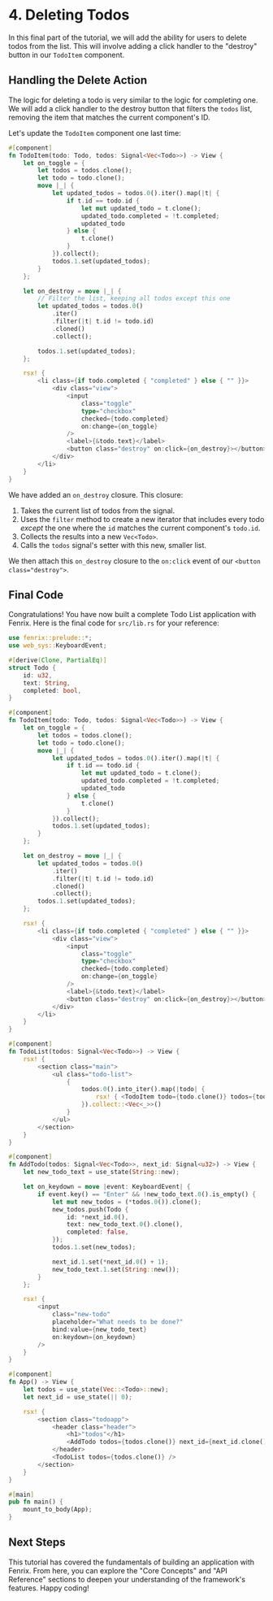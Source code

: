 # 4. Deleting Todos

In this final part of the tutorial, we will add the ability for users to delete todos from the list. This will involve adding a click handler to the "destroy" button in our `TodoItem` component.

## Handling the Delete Action

The logic for deleting a todo is very similar to the logic for completing one. We will add a click handler to the destroy button that filters the `todos` list, removing the item that matches the current component's ID.

Let's update the `TodoItem` component one last time:

```rust
#[component]
fn TodoItem(todo: Todo, todos: Signal<Vec<Todo>>) -> View {
    let on_toggle = {
        let todos = todos.clone();
        let todo = todo.clone();
        move |_| {
            let updated_todos = todos.0().iter().map(|t| {
                if t.id == todo.id {
                    let mut updated_todo = t.clone();
                    updated_todo.completed = !t.completed;
                    updated_todo
                } else {
                    t.clone()
                }
            }).collect();
            todos.1.set(updated_todos);
        }
    };

    let on_destroy = move |_| {
        // Filter the list, keeping all todos except this one
        let updated_todos = todos.0()
            .iter()
            .filter(|t| t.id != todo.id)
            .cloned()
            .collect();

        todos.1.set(updated_todos);
    };

    rsx! {
        <li class={if todo.completed { "completed" } else { "" }}>
            <div class="view">
                <input
                    class="toggle"
                    type="checkbox"
                    checked={todo.completed}
                    on:change={on_toggle}
                />
                <label>{&todo.text}</label>
                <button class="destroy" on:click={on_destroy}></button>
            </div>
        </li>
    }
}
```

We have added an `on_destroy` closure. This closure:
1.  Takes the current list of todos from the signal.
2.  Uses the `filter` method to create a new iterator that includes every todo *except* the one where the `id` matches the current component's `todo.id`.
3.  Collects the results into a new `Vec<Todo>`.
4.  Calls the `todos` signal's setter with this new, smaller list.

We then attach this `on_destroy` closure to the `on:click` event of our `<button class="destroy">`.

## Final Code

Congratulations! You have now built a complete Todo List application with Fenrix. Here is the final code for `src/lib.rs` for your reference:

```rust
use fenrix::prelude::*;
use web_sys::KeyboardEvent;

#[derive(Clone, PartialEq)]
struct Todo {
    id: u32,
    text: String,
    completed: bool,
}

#[component]
fn TodoItem(todo: Todo, todos: Signal<Vec<Todo>>) -> View {
    let on_toggle = {
        let todos = todos.clone();
        let todo = todo.clone();
        move |_| {
            let updated_todos = todos.0().iter().map(|t| {
                if t.id == todo.id {
                    let mut updated_todo = t.clone();
                    updated_todo.completed = !t.completed;
                    updated_todo
                } else {
                    t.clone()
                }
            }).collect();
            todos.1.set(updated_todos);
        }
    };

    let on_destroy = move |_| {
        let updated_todos = todos.0()
            .iter()
            .filter(|t| t.id != todo.id)
            .cloned()
            .collect();
        todos.1.set(updated_todos);
    };

    rsx! {
        <li class={if todo.completed { "completed" } else { "" }}>
            <div class="view">
                <input
                    class="toggle"
                    type="checkbox"
                    checked={todo.completed}
                    on:change={on_toggle}
                />
                <label>{&todo.text}</label>
                <button class="destroy" on:click={on_destroy}></button>
            </div>
        </li>
    }
}

#[component]
fn TodoList(todos: Signal<Vec<Todo>>) -> View {
    rsx! {
        <section class="main">
            <ul class="todo-list">
                {
                    todos.0().into_iter().map(|todo| {
                        rsx! { <TodoItem todo={todo.clone()} todos={todos.clone()} /> }
                    }).collect::<Vec<_>>()
                }
            </ul>
        </section>
    }
}

#[component]
fn AddTodo(todos: Signal<Vec<Todo>>, next_id: Signal<u32>) -> View {
    let new_todo_text = use_state(String::new);

    let on_keydown = move |event: KeyboardEvent| {
        if event.key() == "Enter" && !new_todo_text.0().is_empty() {
            let mut new_todos = (*todos.0()).clone();
            new_todos.push(Todo {
                id: *next_id.0(),
                text: new_todo_text.0().clone(),
                completed: false,
            });
            todos.1.set(new_todos);

            next_id.1.set(*next_id.0() + 1);
            new_todo_text.1.set(String::new());
        }
    };

    rsx! {
        <input
            class="new-todo"
            placeholder="What needs to be done?"
            bind:value={new_todo_text}
            on:keydown={on_keydown}
        />
    }
}

#[component]
fn App() -> View {
    let todos = use_state(Vec::<Todo>::new);
    let next_id = use_state(|| 0);

    rsx! {
        <section class="todoapp">
            <header class="header">
                <h1>"todos"</h1>
                <AddTodo todos={todos.clone()} next_id={next_id.clone()} />
            </header>
            <TodoList todos={todos.clone()} />
        </section>
    }
}

#[main]
pub fn main() {
    mount_to_body(App);
}
```

## Next Steps

This tutorial has covered the fundamentals of building an application with Fenrix. From here, you can explore the "Core Concepts" and "API Reference" sections to deepen your understanding of the framework's features. Happy coding!